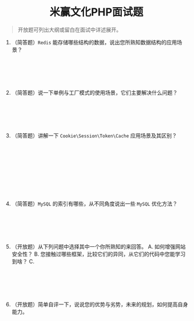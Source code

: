 <center><h1>米赢文化PHP面试题</h1></center>

> 开放题可列出大纲或留白在面试中详述展开。

1. （简答题）`Redis` 能存储哪些结构的数据，说出您所熟知数据结构的应用场景？
<br />
<br />
<br />
<br />

2. （简答题）说一下单例与工厂模式的使用场景，它们主要解决什么问题？
<br />
<br />
<br />
<br />

3. （简答题）讲解一下 `Cookie\Session\Token\Cache` 应用场景及其区别？
<br />
<br />
<br />
<br />
<br />
<br />
<br />
<br />

4. （简答题）`MySQL` 的索引有哪些，从不同角度说出一些 `MySQL` 优化方法？
<br />
<br />
<br />
<br />



5.  （开放题）从下列问题中选择其中一个你所熟知的来回答。
A. 如何增强网站安全性？
B. 您接触过哪些框架，比较它们的异同，从它们的代码中您能学习到啥？
C. 
<br />
<br />
<br />
<br />


6. （开放题）简单自评一下，说说您的优势与劣势，未来的规划，如何提高自身能力。

<br />
<br />
<br />
<br />

<!--stackedit_data:
eyJoaXN0b3J5IjpbLTE0NjY4OTgyOTYsODA2NzcyMzg3LDIxMj
Y5NTIzMzcsLTE5NDEwMTA5MTQsMTQ4MzY3MTE1NywtNDI4NzA0
MzgzLDE0OTQ0Nzc3NTQsLTIxMjA0MzEwNTksLTExOTM0NjQ0OD
EsMTY2NTM2NzkxMCwtMTYzMDgwOTk2LC05MzM5NzUxMV19
-->